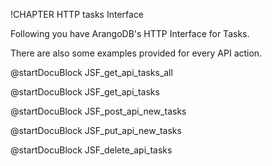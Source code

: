!CHAPTER HTTP tasks Interface

Following you have ArangoDB's HTTP Interface for Tasks.

There are also some examples provided for every API action. 

@startDocuBlock JSF_get_api_tasks_all

@startDocuBlock JSF_get_api_tasks

@startDocuBlock JSF_post_api_new_tasks

@startDocuBlock JSF_put_api_new_tasks

@startDocuBlock JSF_delete_api_tasks
